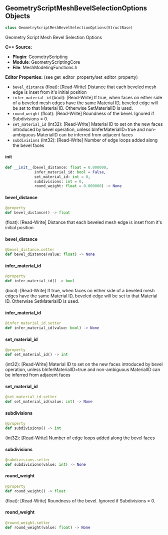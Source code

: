 ## GeometryScriptMeshBevelSelectionOptions Objects

```python
class GeometryScriptMeshBevelSelectionOptions(StructBase)
```

Geometry Script Mesh Bevel Selection Options

**C++ Source:**

- **Plugin**: GeometryScripting
- **Module**: GeometryScriptingCore
- **File**: MeshModelingFunctions.h

**Editor Properties:** (see get_editor_property/set_editor_property)

- ``bevel_distance`` (float):  [Read-Write] Distance that each beveled mesh edge is inset from it's initial position
- ``infer_material_id`` (bool):  [Read-Write] If true, when faces on either side of a beveled mesh edges have the same Material ID, beveled edge will be set to that Material ID. Otherwise SetMaterialID is used.
- ``round_weight`` (float):  [Read-Write] Roundness of the bevel. Ignored if Subdivisions = 0.
- ``set_material_id`` (int32):  [Read-Write] Material ID to set on the new faces introduced by bevel operation, unless bInferMaterialID=true and non-ambiguous MaterialID can be inferred from adjacent faces
- ``subdivisions`` (int32):  [Read-Write] Number of edge loops added along the bevel faces

<a id="unreal.GeometryScriptMeshBevelSelectionOptions.__init__"></a>

#### __init__

```python
def __init__(bevel_distance: float = 0.000000,
             infer_material_id: bool = False,
             set_material_id: int = 0,
             subdivisions: int = 0,
             round_weight: float = 0.000000) -> None
```

<a id="unreal.GeometryScriptMeshBevelSelectionOptions.bevel_distance"></a>

#### bevel_distance

```python
@property
def bevel_distance() -> float
```

(float):  [Read-Write] Distance that each beveled mesh edge is inset from it's initial position

<a id="unreal.GeometryScriptMeshBevelSelectionOptions.bevel_distance"></a>

#### bevel_distance

```python
@bevel_distance.setter
def bevel_distance(value: float) -> None
```

<a id="unreal.GeometryScriptMeshBevelSelectionOptions.infer_material_id"></a>

#### infer_material_id

```python
@property
def infer_material_id() -> bool
```

(bool):  [Read-Write] If true, when faces on either side of a beveled mesh edges have the same Material ID, beveled edge will be set to that Material ID. Otherwise SetMaterialID is used.

<a id="unreal.GeometryScriptMeshBevelSelectionOptions.infer_material_id"></a>

#### infer_material_id

```python
@infer_material_id.setter
def infer_material_id(value: bool) -> None
```

<a id="unreal.GeometryScriptMeshBevelSelectionOptions.set_material_id"></a>

#### set_material_id

```python
@property
def set_material_id() -> int
```

(int32):  [Read-Write] Material ID to set on the new faces introduced by bevel operation, unless bInferMaterialID=true and non-ambiguous MaterialID can be inferred from adjacent faces

<a id="unreal.GeometryScriptMeshBevelSelectionOptions.set_material_id"></a>

#### set_material_id

```python
@set_material_id.setter
def set_material_id(value: int) -> None
```

<a id="unreal.GeometryScriptMeshBevelSelectionOptions.subdivisions"></a>

#### subdivisions

```python
@property
def subdivisions() -> int
```

(int32):  [Read-Write] Number of edge loops added along the bevel faces

<a id="unreal.GeometryScriptMeshBevelSelectionOptions.subdivisions"></a>

#### subdivisions

```python
@subdivisions.setter
def subdivisions(value: int) -> None
```

<a id="unreal.GeometryScriptMeshBevelSelectionOptions.round_weight"></a>

#### round_weight

```python
@property
def round_weight() -> float
```

(float):  [Read-Write] Roundness of the bevel. Ignored if Subdivisions = 0.

<a id="unreal.GeometryScriptMeshBevelSelectionOptions.round_weight"></a>

#### round_weight

```python
@round_weight.setter
def round_weight(value: float) -> None
```

<a id="unreal.GeometryScriptCalculateNormalsOptions"></a>